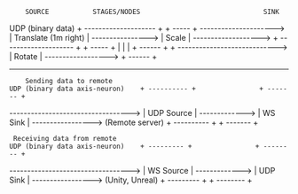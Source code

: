 

        SOURCE           STAGES/NODES                               SINK

   UDP (binary data)    + -------------------- +                   + ----- +
 ---------------------> | Translate (1m right) | ----------------> | Scale | ------------------->
                        + -------------------- +                   + ----- +
                                   |
                                   |
                                   |                               + ------ +
                                   + ----------------------------> | Rotate | ------------------>
                                                                   + ------ +

_________________________________________________________________________________________________________________


        Sending data to remote
    UDP (binary data axis-neuron)    + ---------- +                + ------- +
 ----------------------------------> | UDP Source | -------------> | WS Sink | -----------------> (Remote server)
                                     + ---------- +                + ------- +

     Receiving data from remote
    UDP (binary data axis-neuron)    + --------- +                + -------- +
 ----------------------------------> | WS Source | -------------> | UDP Sink | -----------------> (Unity, Unreal)
                                     + --------- +                + -------- +
  